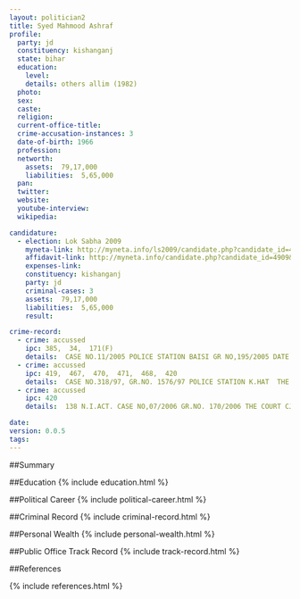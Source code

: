 ```yaml
---
layout: politician2
title: Syed Mahmood Ashraf
profile: 
  party: jd
  constituency: kishanganj
  state: bihar
  education: 
    level: 
    details: others allim (1982)
  photo: 
  sex: 
  caste: 
  religion: 
  current-office-title: 
  crime-accusation-instances: 3
  date-of-birth: 1966
  profession: 
  networth: 
    assets:  79,17,000
    liabilities:  5,65,000
  pan: 
  twitter: 
  website: 
  youtube-interview: 
  wikipedia: 

candidature: 
  - election: Lok Sabha 2009
    myneta-link: http://myneta.info/ls2009/candidate.php?candidate_id=4909
    affidavit-link: http://myneta.info/candidate.php?candidate_id=4909&scan=original
    expenses-link: 
    constituency: kishanganj 
    party: jd
    criminal-cases: 3
    assets:  79,17,000
    liabilities:  5,65,000
    result:  

crime-record: 
  - crime: accussed
    ipc: 385,  34,  171(F)
    details:  CASE NO.11/2005 POLICE STATION BAISI GR NO,195/2005 DATE 05.07.2005 THE COURT CJM PURNEA IF ANY AGAINST ABOVE ORDER TAKING COGNIZANCE   
  - crime: accussed
    ipc: 419,  467,  470,  471,  468,  420
    details:  CASE NO.318/97, GR.NO. 1576/97 POLICE STATION K.HAT  THE COURT CJM PURNEA  DATE 03.12.2002  
  - crime: accussed
    ipc: 420
    details:  138 N.I.ACT. CASE NO,07/2006 GR.NO. 170/2006 THE COURT CJM PURNEA POLICE STATION BAISI DATE 12.12.2006 FOR REVISION ETC IF ANY FILED AGAINST ABOVE ORDER TAKING COGNIZANCE CRIMINAL REVISION NO,224/2007 HAS BEEN FILED AGAINST THE ORDER OF COGNIZANCE AND CR. REVISION IS PENDING IN THE COURT OF LEARNED F.T.C. I PURNEA   

date: 
version: 0.0.5
tags: 
---
```

##Summary


##Education
{% include education.html %}


##Political Career
{% include political-career.html %}


##Criminal Record
{% include criminal-record.html %}


##Personal Wealth
{% include personal-wealth.html %}


##Public Office Track Record
{% include track-record.html %}


##References


{% include references.html %}